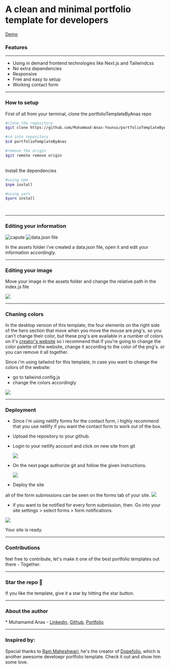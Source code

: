<h1>A clean and minimal portfolio template for developers</h1>

<a href="https://portfoliotemplatebyanas.netlify.app/">Demo</a>

<h3>Features</h3>
<hr/>
<ul>
  <li>Using in demand frontend technologies like Next.js and Tailwindcss</li>
  <li>No extra dependencies</li>
  <li>Responsive</li>
  <li>Free and easy to setup</li>
  <li>Working contact form</li>
 </ul>
 
 <hr/>
 
 <h3>How to setup</h3>
 <p>First of all from your terminal, clone the portfolioTemplateByAnas repo</p>
 
```bash
#clone the repository
$git clone https://github.com/Muhammad-Anas-Younus/portfolioTemplateByAnas.git

#cd into repository
$cd portfolioTemplateByAnas

#remove the origin
$git remote remove origin
```

<br/>
Install the dependencies

 ```bash
 #using npm
 $npm install
 
 #using yarn
 $yarn install
 ```
 <br/>
 
 <hr/>
 
 <h3>Editing your information</h3>
 
 <img src='https://i.postimg.cc/QBvk4S2b/capute.png' border='0' alt='capute'/>
 
 <img src="https://i.postimg.cc/YSp8XPch/data-json.png" alt="data.json file"/>
 
 In the assets folder i've created a data.json file, open it and edit your information accordingly.
 
 <hr/>
 
  <h3>Editing your image</h3>
  
  Move your image in the assets folder and change the relative path in the index.js file
  
  <img src="https://i.postimg.cc/T18tc3TX/index.png"/>
  
  <hr/>
  <h3>Chaning colors</h3>
 
  In the desktop version of this template, the four elements on the right side of the hero section that move when you move the mouse are png's, so you can't change their color,   but these png's are available in a number of colors on it's <a href="https://3d.khagwal.co/explorer/">creator's website</a> so i recommend that if you're going to change the   color palette of the website, change it according to the color of the png's.
  or you can remove it all together.
  
  Since i'm using tailwind for this template, in case you want to change the colors of the website:
  - go to tailwind.config.js
  - change the colors accordingly
  
  <img src="https://i.postimg.cc/xCPX6s2T/colors.png"/>
  
  <hr/>
 
  <h3>Deployment</h3>
  
  * Since i'm using netlify forms for the contact form, i highly recommend that you use netlify if you want the contact form to work out of the box. 
 
  - Upload the repository to your github.
  - Login to your netlify account and click on new site from git
  
    <img src="https://i.postimg.cc/gcX56rvj/sites.png"/>
  - On the next page authorize git and follow the given instructions. 
  
    <img src="https://i.postimg.cc/9MvLBtGM/authorize.png"/>
  - Deploy the site
 
 all of the form submissions can be seen on the forms tab of your site.
 <img src="https://i.postimg.cc/nLfVN6pY/forms.png"/>
 
 * if you want to be notified for every form submission, then. Go into your site settings > select forms > form notifications.
 <img src="https://i.postimg.cc/C5BWhx4Z/formnotifications.png"/>
 
 Your site is ready.
 
 <hr/>
 
 <h3>Contributions</h3>
 feel free to contribute, let's make it one of the best portfolio templates out there - Together.
 
 <hr/>
 <h3>Star the repo 🌟 </h3>
 If you like the template, give it a star by hitting the star button.
 
 <hr/>
 <h3>About the author</h3>
 * Muhamamd Anas - <a href="https://www.linkedin.com/in/muhammad-anas-a3b17719a">Linkedin</a>, <a href="https://github.com/Muhammad-Anas-Younus">Github</a>, <a href="#">Portfolio</a>
 
 <hr/>
  <h3>Inspired by:</h3>
  Special thanks to <a href="https://www.rammaheshwari.com/">Ram Maheshwari</a>, he's the creator of <a href="https://github.com/rammcodes/Dopefolio">Dopefolio</a>, which is another awesome develoepr portfolio template. Check it out and show him some love.
